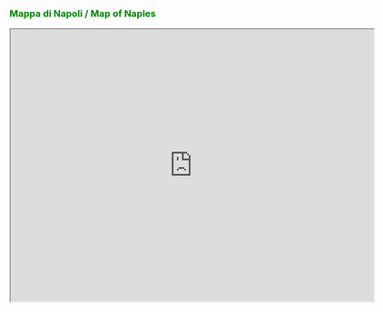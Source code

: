 <h3 style="color:green;"> Mappa di Napoli / Map of Naples </h3>

<iframe src="https://www.google.com/maps/d/embed?mid=1l3TZx-drEmYyocdVrRi8ljZKHzwqnK97" width="640" height="480"></iframe> 
